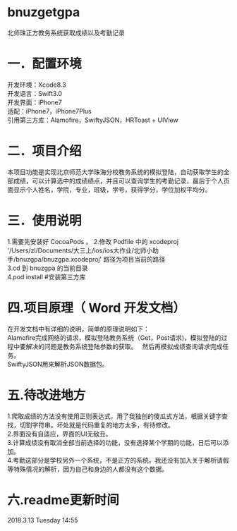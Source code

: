 # bnuzgetgpa
北师珠正方教务系统获取成绩以及考勤记录

一．配置环境
====
开发环境：Xcode8.3  
开发语言：Swift3.0  
开发界面：iPhone7  
适配：iPhone7，iPhone7Plus  
引用第三方库：Alamofire，SwiftyJSON，HRToast + UIView  

二．项目介绍
====
本项目功能是实现北京师范大学珠海分校教务系统的模拟登陆，自动获取学生的全部成绩，可以计算选中的成绩绩点，并且可以查询学生的考勤记录，最后于个人页面显示个人姓名，学院，专业，班级，学号，获得学分，学位加权平均分。

三．使用说明
====
1.需要先安装好 CocoaPods 。
2.修改 Podfile 中的 xcodeproj '/Users/zl/Documents/大三上/ios/ios大作业/北师小助手/bnuzgpa/bnuzgpa.xcodeproj' 路径为项目当前的路径  
3.cd 到 bnuzgpa 的当前目录  
4.pod install #安装第三方库  

四.项目原理（ Word 开发文档）
====
在开发文档中有详细的说明，简单的原理说明如下：  
Alamofire完成网络的请求，模拟登陆教务系统（Get，Post请求)，模拟登陆的过程中要解决的问题是教务系统登陆参数的获取。  
然后再模拟成绩查询请求完成任务。  
SwiftyJSON用来解析JSON数据包。  

五.待改进地方
====
1.爬取成绩的方法没有使用正则表达式，用了我独创的傻瓜式方法，根据关键字查找，切割字符串。坏处就是代码重复的地方太多，有待修改。  
2.界面没有自适应，界面的UI无敌丑。  
3.计算成绩没有取消全部当前选择的功能，没有选择某个学期的功能，日后可以添加。  
4.考勤这部分是学校另外一个系统，不是正方的系统。我还没有加入关于解析请假等特殊情况的解析，因为自己和身边的人都没有这个数据。  

六.readme更新时间
====
2018.3.13 Tuesday 14:55
